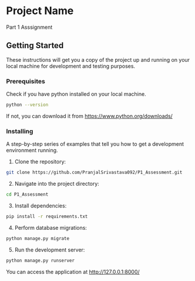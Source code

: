 # Project Name

Part 1 Asssignment

## Getting Started

These instructions will get you a copy of the project up and running on your local machine for development and testing purposes.

### Prerequisites

Check if you have python installed on your local machine.

```bash
python --version
```
If not, you can download it from https://www.python.org/downloads/

### Installing

A step-by-step series of examples that tell you how to get a development environment running.

1. Clone the repository:

```bash
git clone https://github.com/PranjalSrivastava092/P1_Assessment.git
```

2. Navigate into the project directory:

```bash
cd P1_Assessment
```

3. Install dependencies:

```bash
pip install -r requirements.txt
```

4. Perform database migrations:

```bash
python manage.py migrate
```

5. Run the development server:

```bash
python manage.py runserver
```

You can access the application at http://127.0.0.1:8000/
